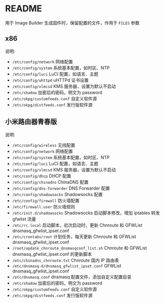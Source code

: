 # README

用于 Image Builder 生成固件时，保留配置的文件，作用于 `FILES` 参数

## x86

说明:

* `/etc/config/network` 网络配置
* `/etc/config/system` 系统基本配置，如时区、NTP
* `/etc/config/luci` LuCI 配置，如语言、主题
* `/etc/config/uhttpd` uHTTPd 证书设置
* `/etc/config/vlmcsd` KMS 服务器，设置为默认不启动
* `/etc/shadow` 加密后的密码，明文为 password
* `/etc/okpg/customfeeds.conf` 自定义软件源
* `/etc/okpg/distfeeds.conf` 发行版软件源

## 小米路由器青春版

说明:

* `/etc/config/wireless` 无线配置
* `/etc/config/network` 网络配置
* `/etc/config/system` 系统基本配置，如时区、NTP
* `/etc/config/luci` LuCI 配置，如语言、主题
* `/etc/config/vlmcsd` KMS 服务器，设置为默认不启动
* `/etc/config/dhcp` DHCP 配置
* `/etc/config/chinadns` ChinaDNS 配置
* `/etc/config/dns-forwarder` DNS Forwarder 配置
* `/etc/config/shadowsocks` Shadowsocks 配置
* `/etc/config/firewall` 防火墙配置
* `/etc/firewall.user` 防火墙规则
* `/etc/init.d/shadowsocks` Shadowsocks 启动脚本修改，增加 iptables 转发 gfwlist 流量
* `/etc/rc.local` 启动脚本，初次启动时，更新 Chnroute 和 GFWList dnsmasq_gfwlist_ipset.conf
* `/etc/crontabs/root` 计划任务，每天更新 Chnroute 和 GFWList dnsmasq_gfwlist_ipset.conf
* `/root/update_chnroute_dnsmasqconf_list.sh` Chnroute 和 GFWList dnsmasq_gfwlist_ipset.conf 的更新脚本
* `/etc/chinadns_chnroute.txt` Chnroute 国内 IP 路由表
* `/etc/dnsmasq.d/dnsmasq_gfwlist_ipset.conf` GFWList dnsmasq_gfwlist_ipset.conf
* `/etc/dnsmasq.conf` dnsmasq 配置文件，添加自定义配置目录
* `/etc/shadow` 加密后的密码，明文为 password
* `/etc/okpg/customfeeds.conf` 自定义软件源
* `/etc/okpg/distfeeds.conf` 发行版软件源